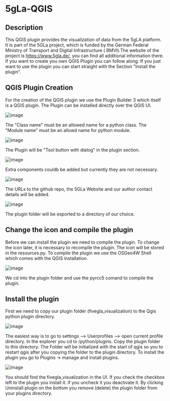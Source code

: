 # 5gLa-QGIS
## Description
This QGIS plugin provides the visualization of data from the 5gLA platform. It is part of the 5GLa project, which is funded by the German Federal Ministry of Transport and Digital Infrastructure ( BMVI).The website of the project is https://www.5gla.de/, you can find all additional information there.
If you want to create you own QGIS Plugin you can follow along. If you just want to use the plugin you can start straight with the Section "Install the plugin".
## QGIS Plugin Creation
For the creation of the QGIS plugin we use the Plugin Builder 3 which itself is a QGIS plugin. The Plugin can be installed directly over the QGIS UI.

![image](https://github.com/vitrum-connect/5gla-qgis/assets/86096399/ae974bdd-67e0-49ac-9afb-45e81a1f7f6b)

The "Class name" must be an allowed name for a python class. The "Module name" must be an allowd name for python module.

![image](https://github.com/vitrum-connect/5gla-qgis/assets/86096399/934743a6-27a9-4777-a00b-1b5481ad2430)

The Plugin will be "Tool button with dialog" in the plugin section.

![image](https://github.com/vitrum-connect/5gla-qgis/assets/86096399/2c970a2a-bb3e-4a2f-8bac-ea576dc4ee85)

Extra components couldb be added but currently they are not necessary.

![image](https://github.com/vitrum-connect/5gla-qgis/assets/86096399/8c00fbb7-e1a3-4c40-a9b1-2edcb1291288)

The URLs to the github repo, the 5GLa Website and our author contact details will be added.

![image](https://github.com/vitrum-connect/5gla-qgis/assets/86096399/9a0e7c51-b6cc-4ee2-8be9-fae85d54e60d)

The plugin folder will be exported to a directory of our choice.
## Change the icon and compile the plugin
Before we can install the plugin we need to compile the plugin. To change the icon later, it is necessary to recompile the plugin. The icon will be stored in the resources.py. To compile the plugin we use the OSGeo4W Shell which comes with the QGIS installation. 

![image](https://github.com/vitrum-connect/5gla-qgis/assets/86096399/20ceb028-cdc8-47b6-9c32-650e0ef01c50)


We cd into the plugin folder and use the pyrcc5 comand to compile the plugin.
## Install the plugin
First we need to copy our plugin folder (fivegla_visualization) to the Qgis python plugin directory.

![image](https://github.com/vitrum-connect/5gla-qgis/assets/86096399/651d9cd2-6b21-4075-b91f-8df3f43cb7a0)

The easiest way is to go to settings --> Userprofiles --> open current profile directory. In the explorer you cd to /python/plugins. Copy the plugin folder to this directory.
The Folder will be initialized with the start of qgis so you to restart qgis after you copying the folder to the plugin directory.
To install the plugin you go to Plugins -> manage and install plugins.

![image](https://github.com/vitrum-connect/5gla-qgis/assets/86096399/1a4f070f-f8a5-4f7a-80be-2811286c20e5)


You should find the fivegla_visualization in the UI. If you check the checkbox left to the plugin you install it. if you uncheck it you deactivate it. By clicking Uninstall plugin on the bottom you remove (delete) the plugin folder from your plugins directory.
